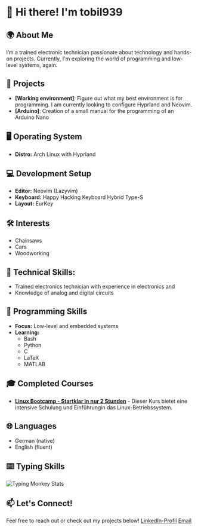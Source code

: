 # 👋 Hi there! I'm tobil939

## 🌍 About Me
I’m a trained electronic technician passionate about technology and hands-on projects.
Currently, I'm exploring the world of programming and low-level systems, again.

## 🚀 Projects
- **[Working environment]**:    Figure out what my best environment is for programming. I am currently looking to configure Hyprland and Neovim.
- **[Arduino]**:                Creation of a small manual for the programming of an Arduino Nano

## 🖥️ Operating System
- **Distro:** Arch Linux with Hyprland

## 💻 Development Setup
- **Editor:** Neovim (Lazyvim)
- **Keyboard:** Happy Hacking Keyboard Hybrid Type-S
- **Layout:** EurKey

## 🛠️ Interests
- Chainsaws
- Cars
- Woodworking

## 🔧 **Technical Skills**:
  - Trained electronics technician with experience in electronics and 
  - Knowledge of analog and digital circuits
 
## 💼 Programming Skills
- **Focus:** Low-level and embedded systems
- **Learning:** 
  - Bash
  - Python
  - C
  - LaTeX
  - MATLAB

 ## 🎓 Completed Courses
- **[Linux Bootcamp - Startklar in nur 2 Stunden](https://www.udemy.com/share/10c4793@Dh9-oYsU-L2pahLnzm0CqRX8z-X3wtvquAh5TP76yIpZG0E2MQ0gWHaqNJ3_boA8iA==/)** - Dieser Kurs bietet eine intensive Schulung und Einführungin das Linux-Betriebssystem.

## 🌐 Languages
- German (native)
- English (fluent)

## ⌨️ Typing Skills
![Typing Monkey Stats](https://monkeytype.com/profile/tobil939)

## 📫 Let's Connect!
Feel free to reach out or check out my projects below!
[LinkedIn-Profil](https://www.linkedin.com/in/tobias-leitz-5464702b9/overlay/about-this-profile/?lipi=urn%3Ali%3Apage%3Ad_flagship3_profile_view_base%3Bpo1AydHFSpyRfKNpI9SJaQ%3D%3D)
[Email](mailto:tobias.leitz@gmx.de)
